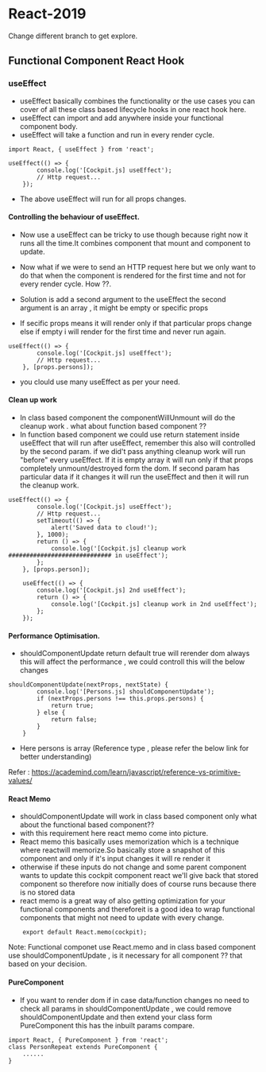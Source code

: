 # React-2019
Change different branch to get explore.
## Functional Component React Hook

### useEffect
* useEffect basically combines the functionality or the use cases you can cover of all these class based lifecycle hooks in one react hook here.
* useEffect can import and add anywhere inside your functional component body.
* useEffect will take a function and run in every render cycle.

```
import React, { useEffect } from 'react';

useEffect(() => {
        console.log('[Cockpit.js] useEffect');
        // Http request...
    });
```
* The above useEffect will run for all props changes.
#### Controlling the behaviour of useEffect.
* Now use a useEffect can be tricky to use though because right now it runs all the time.It combines component that mount and component to update.

* Now what if we were to send an HTTP request here but we only want to do that when the component is rendered for the first time and not for every render cycle. How  ??.

* Solution is add a second argument to the useEffect the second argument is an array , it might be empty or specific props

* If secific props means it will render only if that particular props change else if empty i will render for the first time and never run again.

```
useEffect(() => {
        console.log('[Cockpit.js] useEffect');
        // Http request...
    }, [props.persons]);
```
* you clould use many useEffect as per your need.

#### Clean up work
* In class based component the componentWillUnmount will do the cleanup work . what about function based component ??
* In function based component we could use return statement inside useEffect that will run after useEffect, remember this also will controlled by the second param. if we did't pass anything cleanup work will run  "before" every useEffect. If it is empty array it will run only if that props completely unmount/destroyed form the dom. If second param has particular data if it changes it will run the useEffect and then it will run the cleanup work.

```
useEffect(() => {
        console.log('[Cockpit.js] useEffect');
        // Http request...
        setTimeout(() => {
            alert('Saved data to cloud!');
        }, 1000);
        return () => {
            console.log('[Cockpit.js] cleanup work ############################# in useEffect');
        };
    }, [props.person]);

    useEffect(() => {
        console.log('[Cockpit.js] 2nd useEffect');
        return () => {
            console.log('[Cockpit.js] cleanup work in 2nd useEffect');
        };
    });
```
#### Performance Optimisation.
* shouldComponentUpdate return default true will rerender dom always this will affect the performance , we could controll this will the below changes
```
shouldComponentUpdate(nextProps, nextState) {
        console.log('[Persons.js] shouldComponentUpdate');
        if (nextProps.persons !== this.props.persons) {
            return true;
        } else {
            return false;
        }
    }
```
* Here persons is array (Reference type , please refer the below link for better understanding)

Refer : https://academind.com/learn/javascript/reference-vs-primitive-values/

#### React Memo
* shouldComponentUpdate will work in class based component only what about the functional based component??
* with this requirement here react memo come into picture.
* React memo this basically uses memorization which is a technique where reactwill memorize.So basically store a snapshot of this component and only if it's input changes it will re render it
* otherwise if these inputs do not change and some parent component wants to update this cockpit component
react we'll give back that stored component so therefore now initially does of course runs because there
is no stored data 
* react memo is a great way of also getting optimization for your functional components and thereforeit is a good idea to wrap functional components that might not need to update with every change.

```
    export default React.memo(cockpit);
```

Note: Functional componet use React.memo and in class based component use shouldComponentUpdate , is it necessary for all component ?? that  based on your decision.

#### PureComponent

* If you want to render dom if in case data/function changes no need to check all params in shouldComponentUpdate , we could remove shouldComponentUpdate and then extend your class form PureComponent this has the inbuilt params compare.

```
import React, { PureComponent } from 'react';
class PersonRepeat extends PureComponent {
    ......
}
```



